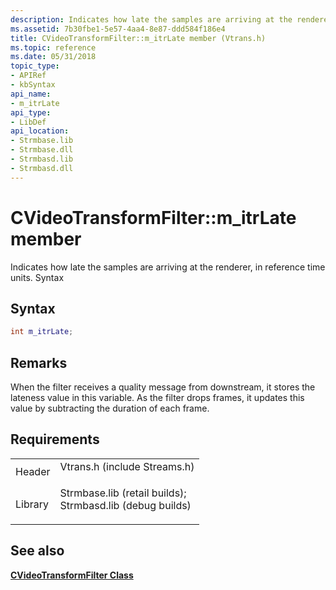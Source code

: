 ```yaml
---
description: Indicates how late the samples are arriving at the renderer, in reference time units. Syntax.
ms.assetid: 7b30fbe1-5e57-4aa4-8e87-ddd584f186e4
title: CVideoTransformFilter::m_itrLate member (Vtrans.h)
ms.topic: reference
ms.date: 05/31/2018
topic_type: 
- APIRef
- kbSyntax
api_name: 
- m_itrLate
api_type: 
- LibDef
api_location: 
- Strmbase.lib
- Strmbase.dll
- Strmbasd.lib
- Strmbasd.dll
---
```


# CVideoTransformFilter::m\_itrLate member

Indicates how late the samples are arriving at the renderer, in reference time units. Syntax

## Syntax


```C++
int m_itrLate;
```



## Remarks

When the filter receives a quality message from downstream, it stores the lateness value in this variable. As the filter drops frames, it updates this value by subtracting the duration of each frame.

## Requirements



|                    |                                                                                                                                                                                            |
|--------------------|--------------------------------------------------------------------------------------------------------------------------------------------------------------------------------------------|
| Header<br/>  | <dl> <dt>Vtrans.h (include Streams.h)</dt> </dl>                                                                                    |
| Library<br/> | <dl> <dt>Strmbase.lib (retail builds); </dt> <dt>Strmbasd.lib (debug builds)</dt> </dl> |



## See also

<dl> <dt>

[**CVideoTransformFilter Class**](cvideotransformfilter.md)
</dt> </dl>

 

 




